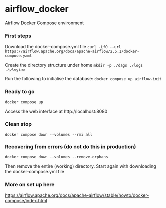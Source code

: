 # airflow_docker
Airflow Docker Compose environment

### First steps
Download the docker-compose.yml file
`curl -LfO --url https://airflow.apache.org/docs/apache-airflow/2.5.1/docker-compose.yaml`

Create the directory structure under home
`mkdir -p ./dags ./logs ./plugins`

Run the following to initialise the database:
`docker compose up airflow-init`

### Ready to go

`docker compose up`

Access the web interface at http://localhost:8080

### Clean stop

`docker compose down --volumes --rmi all`

### Recovering from errors (do not do this in production)

`docker compose down --volumes --remove-orphans`

Then remove the entire (working) directory.
Start again with downloading the docker-compose.yml file

### More on set up here

https://airflow.apache.org/docs/apache-airflow/stable/howto/docker-compose/index.html
